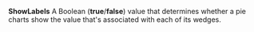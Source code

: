 **ShowLabels** A Boolean (**true**/**false**) value that determines whether a pie charts show the value that's associated with each of its wedges.
